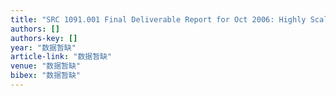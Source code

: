 ```yaml
---
title: "SRC 1091.001 Final Deliverable Report for Oct 2006: Highly Scalable Multilevel Placement Algorithm for Mixed-size with Complex Constraints"
authors: []
authors-key: []
year: "数据暂缺"
article-link: "数据暂缺"
venue: "数据暂缺"
bibex: "数据暂缺"
---
```

